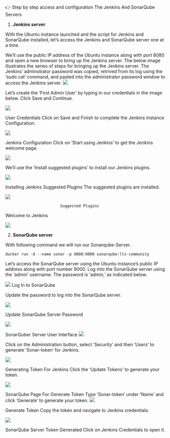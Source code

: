 👉 Step by step access and configuration The Jenkins And SonarQube Servers

1. **Jenkins server**


With the Ubuntu instance launched and the script for Jenkins and SonarQube installed, let’s access the Jenkins and SonarQube server one at a time.

We’ll use the public IP address of the Ubuntu instance along with port 8080 and open a new browser to bring up the Jenkins server. The below image illustrates the series of steps for bringing up the Jenkins server. The Jenkins’ adminstrator password was copied, retrived from its log using the ‘sudo cat’ command, and pasted into the administrator password window to access the Jenkins server.
![](https://github.com/smitwaman/devops-netflix-pipeline/blob/main/images/netflix-demo-images/Jenkins/1711377059068648242202523632176.jpg)

Let’s create the ‘First Admin User’ by typing in our credentials in the image below. Click Save and Continue.

![](https://github.com/smitwaman/devops-netflix-pipeline/blob/main/images/netflix-demo-images/Jenkins/17113771038318238765125975349032.jpg)


User Credentials
Click on Save and Finish to complete the Jenkins Instance Configuration.

![](https://github.com/smitwaman/devops-netflix-pipeline/blob/main/images/netflix-demo-images/Jenkins/17113771130593098712904169130495.jpg)

Jenkins Configuration
Click on ‘Start using Jenkins’ to get the Jenkins welcome page.

![](https://github.com/smitwaman/devops-netflix-pipeline/blob/main/images/netflix-demo-images/Jenkins/17113771221194048793620322257795.jpg)

We’ll use the ‘Install suggested plugins’ to install our Jenkins plugins.


![](https://github.com/smitwaman/devops-netflix-pipeline/blob/main/images/netflix-demo-images/Jenkins/17113770786617482499777939673851.jpg)

Installing Jenkins Suggested Plugins
The suggested plugins are installed.

![](https://github.com/smitwaman/devops-netflix-pipeline/blob/main/images/netflix-demo-images/Jenkins/17113770940111473650138699486122.jpg)

                            Suggested Plugins





Welcome to Jenkins

![](https://github.com/smitwaman/devops-netflix-pipeline/blob/main/images/netflix-demo-images/Jenkins/17113771308797797277233676155905.jpg)



2. **SonarQube server**

With following command we will run our Sonarqube-Server.

```
docker run -d --name sonar -p 9000:9000 sonarqube:lts-community

```

Let’s access the SonarQube server using the Ubuntu instance’s public IP address along with port number 9000. Log into the SonarQube server using the ‘admin’ username. The password is ‘admin,’ as indicated below.

![](https://github.com/smitwaman/devops-netflix-pipeline/blob/main/images/netflix-demo-images/Sonarqube/17113772138584977170009876536629.jpg)
Log In to SonarQube

Update the password to log into the SonarQube server.

![](https://github.com/smitwaman/devops-netflix-pipeline/blob/main/images/netflix-demo-images/Sonarqube/17113772245285056853776110295664.jpg)

Update SonarQube Server Password

![](https://github.com/smitwaman/devops-netflix-pipeline/blob/main/images/netflix-demo-images/Sonarqube/17113772326996191433855511749008.jpg)

SonarQuber Server User Interface
![](https://github.com/smitwaman/devops-netflix-pipeline/blob/main/images/netflix-demo-images/Sonarqube/17113772415211736252261364265674.jpg)

Click on the Administration button, select ‘Security’ and then ‘Users’ to generate ‘Sonar-token’ for Jenkins.

![](https://github.com/smitwaman/devops-netflix-pipeline/blob/main/images/netflix-demo-images/Sonarqube/17113773037195047207969272269786.jpg)

Generating Token For Jenkins
Click the ‘Update Tokens’ to generate your token.

![](https://github.com/smitwaman/devops-netflix-pipeline/blob/main/images/netflix-demo-images/Sonarqube/17113773124199136575738115698736.jpg)

SonarQube Page For Generate Token
Type ‘Sonar-token’ under ‘Name’ and click ‘Generate’ to generate your token.
![](https://github.com/smitwaman/devops-netflix-pipeline/blob/main/images/netflix-demo-images/Sonarqube/17113773204821557292593177865320.jpg)

Generate Token
Copy the token and navigate to Jenkins credentials.

![](https://github.com/smitwaman/devops-netflix-pipeline/blob/main/images/netflix-demo-images/Sonarqube/17113773298232593122918258482059.jpg)

SonarQube Server Token Generated
Click on Jenkins Credentials to open it.

